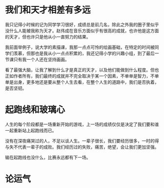 # 我们和天才相差有多远

我只记得小时候的记为同学学习很好，成绩总是前几名，除此之外我的圈子里似乎没什么人能被我称为天才。赵伟成在音乐方面似乎有很高的成就，也许他是这方面的天才，但也许只是他从小一直努力的结果。

我前面举例子，说大学的素描课，我那一点点可怜的绘画基础，在特定的时间被同学们羡慕，但那也是我从小一点点积累的，我还记得小学的兴趣小组，到了最后一节课只有我一个人还在坚持画画。

看了最强大脑，让我了解到什么才是真正的天才，以及他们能做到什么程度。但也正如作者所有，我们最终的成就并不完全取决于某一个因素，不单单是智力，不单单是出身，更多地还是要从整个人生去看，在整个人生的道路中，我们是否执着，是否坚韧。

# 起跑线和玻璃心

人生的每个阶段都是一场重新开始的游戏，上一场的成绩仅仅是决定了我们要和谁一起重新站上起跑线而已。

没有在深夜痛哭过的人，不足以谈人生。一辈子很长，我们要经历很多，一时的得与失不代表一辈子的成败。我们经历过的失败，痛苦，绝望，会让我们更加坚强。

输在起跑线也没什么，比赛永远都有下一场。

# 论运气



